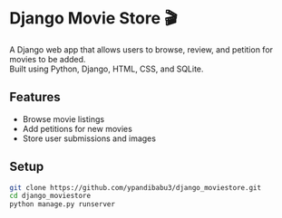 # Django Movie Store 🎬

A Django web app that allows users to browse, review, and petition for movies to be added.  
Built using Python, Django, HTML, CSS, and SQLite.

## Features
- Browse movie listings  
- Add petitions for new movies  
- Store user submissions and images  

## Setup
```bash
git clone https://github.com/ypandibabu3/django_moviestore.git
cd django_moviestore
python manage.py runserver
